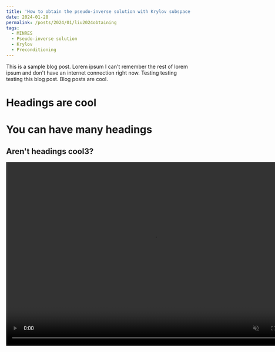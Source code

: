 ```yaml
---
title: 'How to obtain the pseudo-inverse solution with Krylov subspace methods'
date: 2024-01-28
permalink: /posts/2024/01/liu2024obtaining
tags:
  - MINRES
  - Pseudo-inverse solution
  - Krylov
  - Preconditioning
---
```


This is a sample blog post. Lorem ipsum I can't remember the rest of lorem ipsum and don't have an internet connection right now. Testing testing testing this blog post. Blog posts are cool.

Headings are cool
======

You can have many headings
======

Aren't headings cool3?
------
<video controls="" width="800" height="500" muted="" loop="" autoplay="">
<source src="https://media.githubusercontent.com/media/yangliu-op/yangliu-op.github.io/tree/master/videos/curlcurl_all4.mp4" type="video/mp4">
</video>
